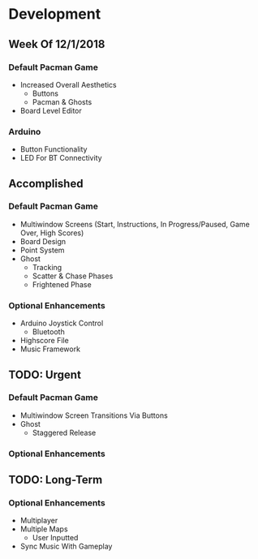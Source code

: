 # Development

## Week Of 12/1/2018
### Default Pacman Game
* Increased Overall Aesthetics
	* Buttons
	* Pacman & Ghosts
* Board Level Editor

### Arduino
* Button Functionality
* LED For BT Connectivity

## Accomplished
### Default Pacman Game
* Multiwindow Screens (Start, Instructions, In Progress/Paused, Game Over, High Scores)
* Board Design
* Point System
* Ghost
	* Tracking
	* Scatter & Chase Phases
	* Frightened Phase

### Optional Enhancements
* Arduino Joystick Control
	* Bluetooth
* Highscore File
* Music Framework

## TODO: Urgent
### Default Pacman Game
* Multiwindow Screen Transitions Via Buttons
* Ghost
	* Staggered Release

### Optional Enhancements

## TODO: Long-Term
### Optional Enhancements
* Multiplayer
* Multiple Maps
	* User Inputted
* Sync Music With Gameplay